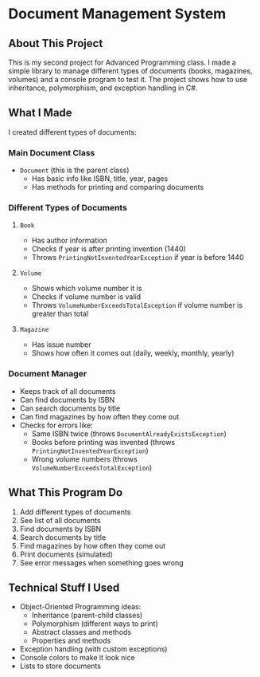 # Document Management System

## About This Project
This is my second project for Advanced Programming class. I made a simple library to manage different types of documents (books, magazines, volumes) and a console program to test it. The project shows how to use inheritance, polymorphism, and exception handling in C#.

## What I Made
I created different types of documents:

### Main Document Class
- `Document` (this is the parent class)
  - Has basic info like ISBN, title, year, pages
  - Has methods for printing and comparing documents

### Different Types of Documents
1. `Book`
   - Has author information
   - Checks if year is after printing invention (1440)
   - Throws `PrintingNotInventedYearException` if year is before 1440

2. `Volume`
   - Shows which volume number it is
   - Checks if volume number is valid
   - Throws `VolumeNumberExceedsTotalException` if volume number is greater than total

3. `Magazine`
   - Has issue number
   - Shows how often it comes out (daily, weekly, monthly, yearly)

### Document Manager
- Keeps track of all documents
- Can find documents by ISBN
- Can search documents by title
- Can find magazines by how often they come out
- Checks for errors like:
  - Same ISBN twice (throws `DocumentAlreadyExistsException`)
  - Books before printing was invented (throws `PrintingNotInventedYearException`)
  - Wrong volume numbers (throws `VolumeNumberExceedsTotalException`)

## What This Program Do
1. Add different types of documents
2. See list of all documents
3. Find documents by ISBN
4. Search documents by title
5. Find magazines by how often they come out
6. Print documents (simulated)
7. See error messages when something goes wrong

## Technical Stuff I Used
- Object-Oriented Programming ideas:
  - Inheritance (parent-child classes)
  - Polymorphism (different ways to print)
  - Abstract classes and methods
  - Properties and methods
- Exception handling (with custom exceptions)
- Console colors to make it look nice
- Lists to store documents
